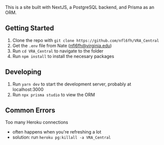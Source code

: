 This is a site built with NextJS, a PostgreSQL backend, and Prisma as an ORM.

## Getting Started
1) Clone the repo with `git clone https://github.com/nfl6fh/VRA_Central`
2) Get the `.env` file from Nate (nfl6fh@virginia.edu)
3) Run `cd VRA_Central` to navigate to the folder
4) Run `npm install` to install the necesary packages

## Developing
1) Run `yarn dev` to start the development server, probably at localhost:3000
2) Run `npx prisma studio` to view the ORM

## Common Errors
Too many Heroku connections
- often happens when you're refreshing a lot
- solution: run `heroku pg:killall -a VRA_Central`